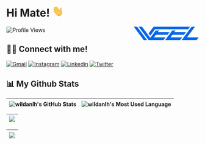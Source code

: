 # Hi Mate! <img width="30px" height="30" src="https://github.com/SatYu26/SatYu26/raw/master/Assets/Hi.gif" />

<img align="right" alt="logo" width="170px" src="https://github.com/wildanlh/wildanlh/blob/master/logo.png" />

![Profile Views](https://komarev.com/ghpvc/?username=wildanlh&color=blue)

##  🤝🏻  Connect with me!
[![Gmail](https://img.shields.io/badge/Gmail-c71610?style=for-the-badge&logo=gmail&logoColor=white)](mailto:wildanluqmanul@gmail.com)
[![Instagram](https://img.shields.io/badge/Instagram-8a3ab9?style=for-the-badge&logo=instagram&logoColor=white)](https://www.instagram.com/wildanlh__/)
[![Linkedin](https://img.shields.io/badge/Linkedin-0077B5?style=for-the-badge&logo=linkedin&logoColor=white)](https://www.linkedin.com/in/wildanlh/)
[![Twitter](https://img.shields.io/badge/Twitter-1DA1F2?style=for-the-badge&logo=twitter&logoColor=white)](https://twitter.com/wldnlh)

<!-- ## Skills
<p align="left">
        <a href="https://www.oracle.com/java/" target="_blank" rel="noreferrer"><img
                src="https://cdn.jsdelivr.net/gh/devicons/devicon/icons/java/java-original.svg" width="36"
                height="36" alt="Java" /></a>
        <a href="https://developer.mozilla.org/en-US/docs/Glossary/HTML5" target="_blank" rel="noreferrer"><img
                src="https://cdn.jsdelivr.net/gh/devicons/devicon/icons/html5/html5-original.svg" width="36" height="36"
                alt="HTML5" /></a>
        <a href="https://www.w3.org/TR/CSS/#css" target="_blank" rel="noreferrer"><img
                src="https://cdn.jsdelivr.net/gh/devicons/devicon/icons/css3/css3-original.svg" width="36" height="36"
                alt="CSS3" /></a>
        <a href="https://developer.mozilla.org/en-US/docs/Web/JavaScript" target="_blank" rel="noreferrer"><img
                src="https://cdn.jsdelivr.net/gh/devicons/devicon/icons/javascript/javascript-original.svg" width="36"
                height="36" alt="Javascript" /></a>
        <a href="https://getbootstrap.com/" target="_blank" rel="noreferrer"><img
                src="https://cdn.jsdelivr.net/gh/devicons/devicon/icons/bootstrap/bootstrap-original.svg" width="36"
                height="36" alt="Bootstrap" /></a>
        <a href="https://developer.android.com/studio" target="_blank rel="noreferrer"><img
                src="https://cdn.jsdelivr.net/gh/devicons/devicon/icons/androidstudio/androidstudio-original.svg" width="36"
                height="36" alt="AndroidStudio" /></a>
        <a href="https://www.mysql.com/" target="_blank rel="noreferrer"><img
                src="https://cdn.jsdelivr.net/gh/devicons/devicon/icons/mysql/mysql-original.svg" width="36"
                height="36" alt="MySQL" /></a>
        <a href="https://reactjs.org/" target="_blank rel="noreferrer"><img
                src="https://cdn.jsdelivr.net/gh/devicons/devicon/icons/react/react-original.svg" width="36"
                height="36" alt="ReactJS" /></a>
    </p>
-->

## 📊 My Github Stats
| <img align="center" width="320px" src="https://github-readme-stats-eight-theta.vercel.app/api?username=wildanlh&show_icons=true&hide_border=true&theme=tokyonight&include_all_commits=true&count_private=true" alt="wildanlh's GitHub Stats"> | <img align="center" width="295px" src="https://github-readme-stats-eight-theta.vercel.app/api/top-langs/?username=wildanlh&langs_count=8&layout=compact&hide_border=true&theme=tokyonight" alt="wildanlh's Most Used Language">
| ------------- | ------------- |  

| <img width="640px" src="https://github-readme-streak-stats.herokuapp.com/?user=wildanlh&hide_border=true&theme=tokyonight">
| ------------- |

| [<img align="center" width="640px" src="https://github-readme-stats.vercel.app/api/wakatime?username=wildanlh&layout=compact&hide_border=true&theme=tokyonight">](https://wakatime.com/@wildanlh)
| ------------- |

<!--
**wildanlh/wildanlh** is a ✨ _special_ ✨ repository because its `README.md` (this file) appears on your GitHub profile.

Here are some ideas to get you started:

- 🔭 I’m currently working on ...
- 🌱 I’m currently learning ...
- 👯 I’m looking to collaborate on ...
- 🤔 I’m looking for help with ...
- 💬 Ask me about ...
- 📫 How to reach me: ...
- 😄 Pronouns: ...
- ⚡ Fun fact: ...
-->
